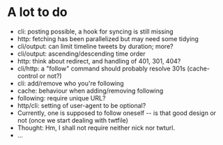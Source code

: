 
# A lot to do

* cli: posting possible, a hook for syncing is still missing
* http: fetching has been parallelized but may need some tidying
* cli/output: can limit timeline tweets by duration; more?
* cli/output: ascending/descending time order
* http: think about redirect, and handling of 401, 301, 404?
* cli/http: a "follow" command should probably resolve 301s (cache-control or not?)
* cli: add/remove who you're following
* cache: behaviour when adding/removing following
* following: require unique URL?
* http/cli: setting of user-agent to be optional?
* Currently, one is supposed to follow oneself -- is that good design or not
  (once we start dealing with twtfile)
* Thought: Hm, I shall not require neither nick nor twturl.
* ...
